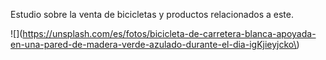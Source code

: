 Estudio sobre la venta de bicicletas y productos relacionados a este.

![](https://unsplash.com/es/fotos/bicicleta-de-carretera-blanca-apoyada-en-una-pared-de-madera-verde-azulado-durante-el-dia-igKjieyjcko\) 
 
